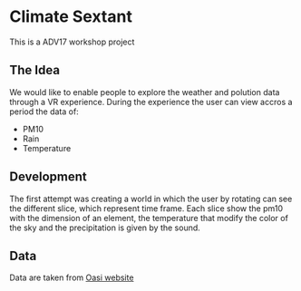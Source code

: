 # Climate Sextant

This is a ADV17 workshop project

## The Idea

We would like to enable people to explore the weather and polution data through a VR experience.
During the experience the user can view accros a period the data of:
* PM10
* Rain
* Temperature

## Development

The first attempt was creating a world in which the user by rotating can see the different slice, which represent time frame.
Each slice show the pm10 with the dimension of an element, the temperature that modify the color of the sky and the precipitation is given by the sound.


## Data

Data are taken from [Oasi website](http://www.oasi.ti.ch/web/dati/)
